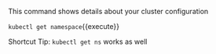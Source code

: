 This command shows details about your cluster configuration

`kubectl get namespace`{{execute}}

Shortcut Tip:
`kubectl get ns` works as well 